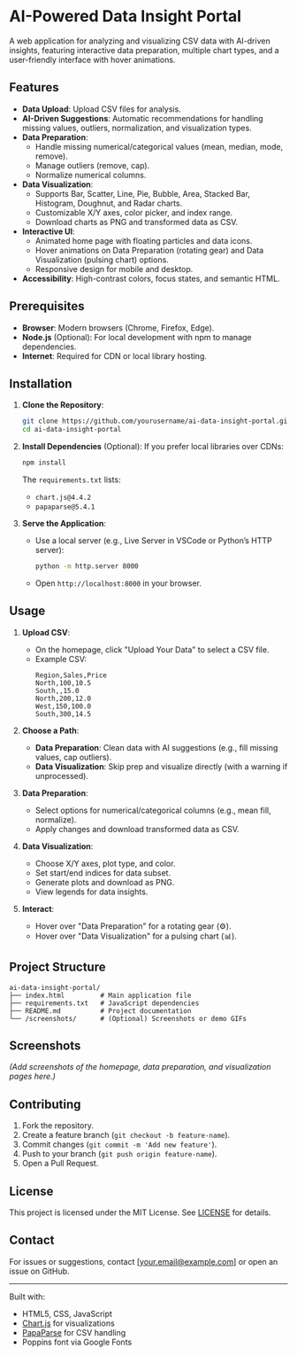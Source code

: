 # AI-Powered Data Insight Portal

A web application for analyzing and visualizing CSV data with AI-driven insights, featuring interactive data preparation, multiple chart types, and a user-friendly interface with hover animations.

## Features
- **Data Upload**: Upload CSV files for analysis.
- **AI-Driven Suggestions**: Automatic recommendations for handling missing values, outliers, normalization, and visualization types.
- **Data Preparation**:
  - Handle missing numerical/categorical values (mean, median, mode, remove).
  - Manage outliers (remove, cap).
  - Normalize numerical columns.
- **Data Visualization**:
  - Supports Bar, Scatter, Line, Pie, Bubble, Area, Stacked Bar, Histogram, Doughnut, and Radar charts.
  - Customizable X/Y axes, color picker, and index range.
  - Download charts as PNG and transformed data as CSV.
- **Interactive UI**:
  - Animated home page with floating particles and data icons.
  - Hover animations on Data Preparation (rotating gear) and Data Visualization (pulsing chart) options.
  - Responsive design for mobile and desktop.
- **Accessibility**: High-contrast colors, focus states, and semantic HTML.

## Prerequisites
- **Browser**: Modern browsers (Chrome, Firefox, Edge).
- **Node.js** (Optional): For local development with npm to manage dependencies.
- **Internet**: Required for CDN or local library hosting.

## Installation
1. **Clone the Repository**:
   ```bash
   git clone https://github.com/yourusername/ai-data-insight-portal.git
   cd ai-data-insight-portal
   ```

2. **Install Dependencies** (Optional):
   If you prefer local libraries over CDNs:
   ```bash
   npm install
   ```
   The `requirements.txt` lists:
   - `chart.js@4.4.2`
   - `papaparse@5.4.1`

3. **Serve the Application**:
   - Use a local server (e.g., Live Server in VSCode or Python’s HTTP server):
     ```bash
     python -m http.server 8000
     ```
   - Open `http://localhost:8000` in your browser.

## Usage
1. **Upload CSV**:
   - On the homepage, click "Upload Your Data" to select a CSV file.
   - Example CSV:
     ```csv
     Region,Sales,Price
     North,100,10.5
     South,,15.0
     North,200,12.0
     West,150,100.0
     South,300,14.5
     ```

2. **Choose a Path**:
   - **Data Preparation**: Clean data with AI suggestions (e.g., fill missing values, cap outliers).
   - **Data Visualization**: Skip prep and visualize directly (with a warning if unprocessed).

3. **Data Preparation**:
   - Select options for numerical/categorical columns (e.g., mean fill, normalize).
   - Apply changes and download transformed data as CSV.

4. **Data Visualization**:
   - Choose X/Y axes, plot type, and color.
   - Set start/end indices for data subset.
   - Generate plots and download as PNG.
   - View legends for data insights.

5. **Interact**:
   - Hover over "Data Preparation" for a rotating gear (⚙️).
   - Hover over "Data Visualization" for a pulsing chart (📊).

## Project Structure
```
ai-data-insight-portal/
├── index.html         # Main application file
├── requirements.txt   # JavaScript dependencies
├── README.md          # Project documentation
└── /screenshots/      # (Optional) Screenshots or demo GIFs
```

## Screenshots
*(Add screenshots of the homepage, data preparation, and visualization pages here.)*

## Contributing
1. Fork the repository.
2. Create a feature branch (`git checkout -b feature-name`).
3. Commit changes (`git commit -m 'Add new feature'`).
4. Push to your branch (`git push origin feature-name`).
5. Open a Pull Request.

## License
This project is licensed under the MIT License. See [LICENSE](LICENSE.md) for details.

## Contact
For issues or suggestions, contact [your.email@example.com] or open an issue on GitHub.

---

Built with:
- HTML5, CSS, JavaScript
- [Chart.js](https://www.chartjs.org/) for visualizations
- [PapaParse](https://www.papaparse.com/) for CSV handling
- Poppins font via Google Fonts